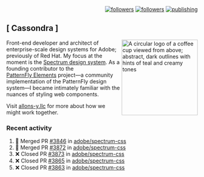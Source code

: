 <p align="right"><a rel="me" href="https://front-end.social/@castastrophe">
    <img alt="followers" title="Follow me on Mastodon" src="https://img.shields.io/mastodon/follow/109297102751309835?domain=https%3A%2F%2Ffront-end.social&label=Follow&logo=mastodon&logoColor=white&style=for-the-badge&labelColor=008080&color=006969"/></a>
  <a href="https://codepen.io/castastrophe/">
    <img alt="followers" title="Follow me on CodePen" src="https://img.shields.io/badge/23-1?color=640464&labelColor=7c007c&style=for-the-badge&logo=codepen&label=Follow"/></a>
<a href="https://castastrophe.medium.com/">
    <img alt="publishing" title="View articles on Medium" src="https://img.shields.io/badge/107-1?color=666&labelColor=444&label=subscribe&logo=medium&logoColor=white&style=for-the-badge"/></a>
</p>

## [&nbsp;Cassondra&nbsp;]

<img align="right" src="https://github-production-user-asset-6210df.s3.amazonaws.com/1840295/253016758-ba468774-1cd3-42c2-8f43-947b5eeb5edf.png" height="200" alt="A circular logo of a coffee cup viewed from above; abstract, dark outlines with hints of teal and creamy tones">

Front-end developer and architect of enterprise-scale design systems for Adobe; previously of Red Hat. My focus at the moment is the [Spectrum design system](https://github.com/adobe/spectrum-css). As a founding contributor to the [PatternFly&nbsp;Elements](https://github.com/patternfly/patternfly-elements) project&mdash;a community implementation of the PatternFly design system&mdash;I became intimately familiar with the nuances of styling web components.

Visit [allons-y.llc](http://allons-y.llc/) for more about how we might work together.

### Recent activity

<!--START_SECTION:activity-->
1. 🎉 Merged PR [#3846](https://github.com/adobe/spectrum-css/pull/3846) in [adobe/spectrum-css](https://github.com/adobe/spectrum-css)
2. 🎉 Merged PR [#3872](https://github.com/adobe/spectrum-css/pull/3872) in [adobe/spectrum-css](https://github.com/adobe/spectrum-css)
3. ❌ Closed PR [#3873](https://github.com/adobe/spectrum-css/pull/3873) in [adobe/spectrum-css](https://github.com/adobe/spectrum-css)
4. ❌ Closed PR [#3865](https://github.com/adobe/spectrum-css/pull/3865) in [adobe/spectrum-css](https://github.com/adobe/spectrum-css)
5. ❌ Closed PR [#3863](https://github.com/adobe/spectrum-css/pull/3863) in [adobe/spectrum-css](https://github.com/adobe/spectrum-css)
<!--END_SECTION:activity-->
